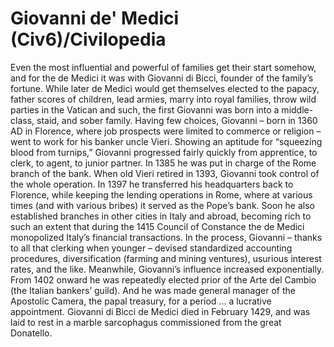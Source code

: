 # Giovanni de' Medici (Civ6)/Civilopedia

Even the most influential and powerful of families get their start somehow, and for the de Medici it was with Giovanni di Bicci, founder of the family’s fortune. While later de Medici would get themselves elected to the papacy, father scores of children, lead armies, marry into royal families, throw wild parties in the Vatican and such, the first Giovanni was born into a middle-class, staid, and sober family. Having few choices, Giovanni – born in 1360 AD in Florence, where job prospects were limited to commerce or religion – went to work for his banker uncle Vieri. Showing an aptitude for “squeezing blood from turnips,” Giovanni progressed fairly quickly from apprentice, to clerk, to agent, to junior partner. In 1385 he was put in charge of the Rome branch of the bank.
When old Vieri retired in 1393, Giovanni took control of the whole operation. In 1397 he transferred his headquarters back to Florence, while keeping the lending operations in Rome, where at various times (and with various bribes) it served as the Pope’s bank. Soon he also established branches in other cities in Italy and abroad, becoming rich to such an extent that during the 1415 Council of Constance the de Medici monopolized Italy’s financial transactions. In the process, Giovanni – thanks to all that clerking when younger – devised standardized accounting procedures, diversification (farming and mining ventures), usurious interest rates, and the like.
Meanwhile, Giovanni’s influence increased exponentially. From 1402 onward he was repeatedly elected prior of the Arte del Cambio (the Italian bankers’ guild). And he was made general manager of the Apostolic Camera, the papal treasury, for a period … a lucrative appointment. Giovanni di Bicci de Medici died in February 1429, and was laid to rest in a marble sarcophagus commissioned from the great Donatello.